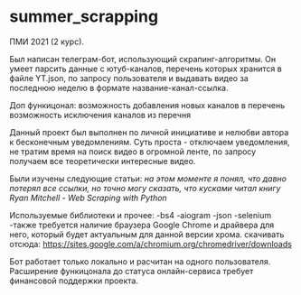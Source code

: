 # summer_scrapping

ПМИ 2021 (2 курс).

Был написан телеграм-бот, использующий скрапинг-алгоритмы. Он умеет парсить данные с ютуб-каналов, перечень которых хранится в файле YT.json, по запросу пользователя и выдавать видео за последнюю неделю в формате название-канал-ссылка.

Доп функицонал:
возможность добавления новых каналов в перечень
возможность исключения каналов из перечня

Данный проект был выполнен по личной инициативе и нелюбви автора к бесконечным уведомлениям. Суть проста - отключаем уведомления, не тратим время на поиск видео в огромной ленте, по запросу получаем все теоретически интересные видео.

Были изучены следующие статьи:
*на этом моменте я понял, что давно потерял все ссылки, но точно могу сказать, что кусками читал книгу Ryan Mitchell - Web Scraping with Python*

Используемые библиотеки и прочее:
-bs4
-aiogram
-json
-selenium
-также требуется наличие браузера Google Chrome и драйвера для него, который будет актуальным для данной версии хрома. скачивать отсюда: https://sites.google.com/a/chromium.org/chromedriver/downloads

Бот работает только локально и расчитан на одного пользователя. Расширение функицонала до статуса онлайн-сервиса требует финансовой поддержки проекта.
